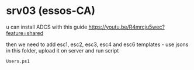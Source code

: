 # srv03 (essos-CA)


u can install ADCS with this guide  https://youtu.be/R4mrcju5wec?feature=shared


then we need to add esc1, esc2, esc3, esc4 and esc6 templates - use jsons in this folder, upload it on server and run script 

```
Users.ps1

```
